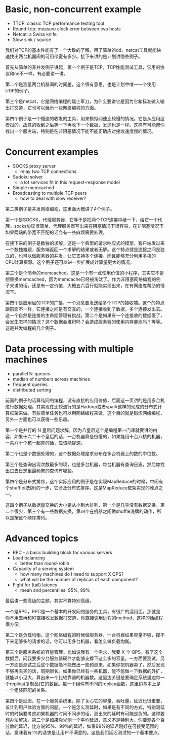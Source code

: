 # Basic, non-concurrent example

- TTCP: classic TCP performance testing tool
- Round-trip: measure clock error between two hosts
- Netcat: a Swiss knife
- Slow sink / source

我们对TCP的基本性能有了一个大致的了解，用了简单的dd、netcat工具就能快速找出两台机器间的可用带宽有多少。接下来讲的是计划讲哪些例子。

首先从简单的非并发例子讲起，第一个例子是TCP，TCP性能测试工具，它用的协议和nc不一样，有必要讲一讲。

第二个是测量两台机器间的时间差，这个很有意思，也是计划中唯一一个使用UDP的例子。

第三个是netcat，它是网络编程的瑞士军刀，为什么要讲它是因为它和标准输入输出打交道，它也可以展示一些网络编程的方面。

第四个例子是一个慢速的收发的工具，用来模拟网速比较慢的情况。它是从应用层模拟的，故意的收到之后等一下再收下一个数据，发送也是一样。这样有可能帮你找出一个服务端，特别是在非阻塞情况下能不能正确应对接收速度慢的情况。



# Concurrent examples

- SOCKS proxy server
  - relay two TCP connections
- Sudoku solver
  - a lot services fit in this request-response model
- Simple memcached
- Broadcasting to multiple TCP peers
  - how to deal with slow receiver?

第二类例子是并发网络编程，这里面大概讲了4个例子。

第一个是SOCKS，代理服务器，它等于是把两个TCP连接中继一下，给它一个代理。socks协议很简单，代理服务器写出来在阻塞情况下很容易，在非阻塞情况下如果两端的带宽不匹配的话会有一些麻烦需要处理。

在接下来的例子是数独的求解，这是一个典型的请求响应式的模型，客户端发过来一个数独难题，服务端返回一个求解的结果或者无解。这个特点就是连接之间是独立的，也可以做服务器的并发，让它支持多个连接，而且能够充分利用多核的CPU计算资源。这个例子还可以进一步扩展成计算量更大的情况。

第三个是个简单的memcached。这是一个有一点使用价值的小程序，其实它不是想替换memcached，因为memcache已经被淘汰了。作为非阻塞网络编程的例子来讲的话，还是有一定价值，大概五六百行就能实现出来，在有网络库帮助的情况下。

第四个是应用层的TCP的广播，一个消息要发送给多个TCP的接收端。这个的特点跟前面不一样，它连接之间是有交互的，一个连接收到了数据，多个连接发出去。这一个自然是连接的生命期管理有挑战，第二个是如果有一个连接收的数据慢了，会发生怎样的情况？这个数据会堆积吗？会造成服务器的使用内存暴涨吗？等等。这是并发编程的几个例子。



# Data processing with multiple machines

- parallel N-queues
- median of numbers across machines
- frequent queries
- distributed sorting

前面的例子的话算纯网络编程，没有直接的应用价值，后面这一页讲的是用多台机进行数据处理。其实现在比较流行的是Hadoop或者spark这样的现成的分布式计算框架来做。有些简单任务也可以用网络编程来做，这个目的就是锻炼网络编程，另外一方面也可以获得一些乐趣。

第一个是并行的 N 皇后问题求解。因为八皇后这个是编程第一门课就要讲的内容，如果十六二十个皇后的话，一台机器算是很慢的，如果能用十台八核的机器，一共八十个核一起算的话，应该能提速。

第二个也是个数据处理的，这个数据处理是求分布在多台机器上的数的中位数。

第三个是查询出现次数最多的项，也是多台机器，每台机器有查询日志，然后你找出过去日志里最频繁的查询有哪些。

第四个是分布式排序，这个实际应用的例子是在实现MapReduce的时候，中间有个shuffle(洗牌)的一步，它涉及分布式排序。这是MapReduce框架实现的难点之一。

这四个例子从数据量交换的大小是从小到大排列，第一个是几乎没有数据交换，第二个很少，第三个有一些数据交换，第四个在机器之间做shuffle洗牌的动作，所以是按这个顺序排列。



# Advanced topics

- RPC - a basic building block for various servers
- Load balancing
  - better than round-robin
- Capacity of a serving system
  - how many machines do I need to support X QPS?
  - what will be the number of replicas of each component?
- Fight for (tail) latency
  - mean and percentiles: 95%, 99%

最后讲一些高级的主题，其实不算特别高级。

一个是RPC，RPC是一个基本的开发网络服务的工具，有很广的适用面。那就是你不用去再和IO直接收发数据打交道，你直接调用远程的method，这样的话编程很方便。

第二个是负载均衡。这个网络编程的时候做服务器，一台机器如果容量不够，撑不下来足够多的请求的话，你可以用多台机器，看怎么做负载均衡。

第三个是服务系统的容量管理。比如说我有一个需求，我要 X 个 QPS。有了这个数据后，问我要多少台服务器硬件才能够支撑下这么多的容量。一方面要测试，另一方面是测试之后这个数据能不能做出一些预测来，如果你把机器卖了，然后发现不够再去买的话，周期很长。如果你已经有一些机器，能不能做一下数据的外扩，就能以小见大，算出来一个比较靠谱的机器数。这里边关键是要确定系统里边每一个replica(复制品)它的数目。每一个组件有不同的replica函数，这里边基本上是一个组装匹配的关系。

第四个是延迟。在一个服务系统里，除了关心它的容量、吞吐量，延迟也很重要，设计到用户体验方面的问题。一个是怎么测延时，如果是有不同的方式，特别测延时的时候要考虑如果机器的时间不同步的话，测出来的延时有可能是负的。这种要想办法解决。第二个是如果你光测一个平均延迟，意义不是特别大。你要测各个百分数的延迟，比方说95%、99%的延迟，如果99%的延迟刚好在可接受范围的话，意味着有1%的请求是让用户不满意的。这是我们延迟测试的一个基本要点。